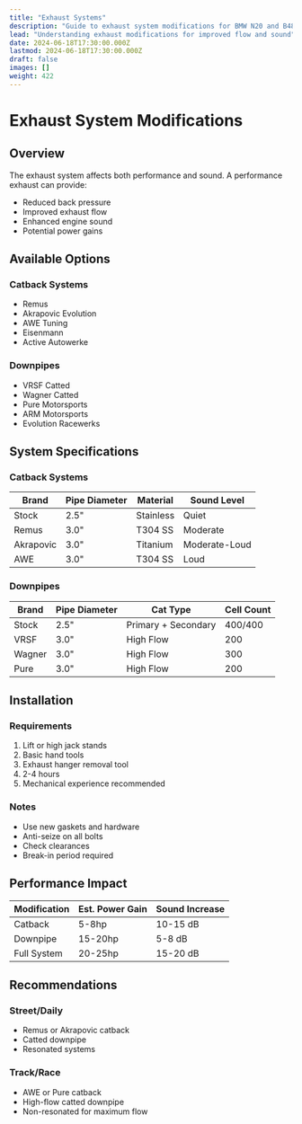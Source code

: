 ```yaml
---
title: "Exhaust Systems"
description: "Guide to exhaust system modifications for BMW N20 and B48 engines"
lead: "Understanding exhaust modifications for improved flow and sound"
date: 2024-06-18T17:30:00.000Z
lastmod: 2024-06-18T17:30:00.000Z
draft: false
images: []
weight: 422
---
```


# Exhaust System Modifications

## Overview

The exhaust system affects both performance and sound. A performance exhaust can provide:
- Reduced back pressure
- Improved exhaust flow
- Enhanced engine sound
- Potential power gains

## Available Options

### Catback Systems
- Remus
- Akrapovic Evolution
- AWE Tuning
- Eisenmann
- Active Autowerke

### Downpipes
- VRSF Catted
- Wagner Catted
- Pure Motorsports
- ARM Motorsports
- Evolution Racewerks

## System Specifications

### Catback Systems
| Brand | Pipe Diameter | Material | Sound Level |
|-------|--------------|----------|-------------|
| Stock | 2.5" | Stainless | Quiet |
| Remus | 3.0" | T304 SS | Moderate |
| Akrapovic | 3.0" | Titanium | Moderate-Loud |
| AWE | 3.0" | T304 SS | Loud |

### Downpipes
| Brand | Pipe Diameter | Cat Type | Cell Count |
|-------|--------------|----------|------------|
| Stock | 2.5" | Primary + Secondary | 400/400 |
| VRSF | 3.0" | High Flow | 200 |
| Wagner | 3.0" | High Flow | 300 |
| Pure | 3.0" | High Flow | 200 |

## Installation

### Requirements
1. Lift or high jack stands
2. Basic hand tools
3. Exhaust hanger removal tool
4. 2-4 hours
5. Mechanical experience recommended

### Notes
- Use new gaskets and hardware
- Anti-seize on all bolts
- Check clearances
- Break-in period required

## Performance Impact

| Modification | Est. Power Gain | Sound Increase |
|-------------|-----------------|----------------|
| Catback | 5-8hp | 10-15 dB |
| Downpipe | 15-20hp | 5-8 dB |
| Full System | 20-25hp | 15-20 dB |

## Recommendations

### Street/Daily
- Remus or Akrapovic catback
- Catted downpipe
- Resonated systems

### Track/Race
- AWE or Pure catback
- High-flow catted downpipe
- Non-resonated for maximum flow 